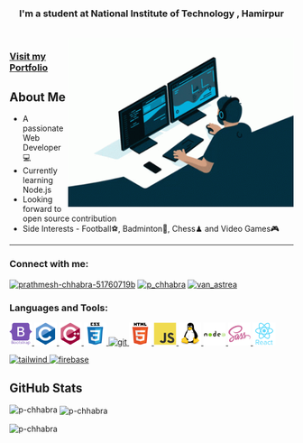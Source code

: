<h3 align="center">I'm a student at National Institute of Technology , Hamirpur</h3>
<br>
<img align="right" src="https://github.com/p-chhabra/p-chhabra/blob/main/software-software-development%20.gif" alt="gif" height="300" width="400"/>
  <h3> <a target="_blank" href="https://prathmesh-chhabra-portfolio.netlify.app/"> Visit my Portfolio </a></h3>
  
<h2>About Me</h2>
<ul>
<li>A passionate Web Developer💻</li>
<li>Currently learning Node.js</li>
<li>Looking forward to open source contribution</li>
<li>Side Interests - Football⚽, Badminton🏸, Chess♟ and Video Games🎮</li>
</ul>
<hr>

<h3 align="left">Connect with me:</h3>
<p align="left">
<a target="_blank" href="https://linkedin.com/in/prathmesh-chhabra-51760719b" target="blank"><img align="center" src="https://raw.githubusercontent.com/rahuldkjain/github-profile-readme-generator/master/src/images/icons/Social/linked-in-alt.svg" alt="prathmesh-chhabra-51760719b" height="30" width="40" /></a>
<a href="https://instagram.com/p_chhabra" target="blank"><img align="center" src="https://raw.githubusercontent.com/rahuldkjain/github-profile-readme-generator/master/src/images/icons/Social/instagram.svg" alt="p_chhabra" height="30" width="40" /></a>
<a href="https://www.leetcode.com/van_astrea" target="blank"><img align="center" src="https://raw.githubusercontent.com/rahuldkjain/github-profile-readme-generator/master/src/images/icons/Social/leet-code.svg" alt="van_astrea" height="30" width="40" /></a>
</p>

<h3 align="left">Languages and Tools:</h3>
<p align="left"> <a href="https://getbootstrap.com" target="_blank" rel="noreferrer"> <img src="https://raw.githubusercontent.com/devicons/devicon/master/icons/bootstrap/bootstrap-plain-wordmark.svg" alt="bootstrap" width="40" height="40"/> </a> <a href="https://www.cprogramming.com/" target="_blank" rel="noreferrer"> <img src="https://raw.githubusercontent.com/devicons/devicon/master/icons/c/c-original.svg" alt="c" width="40" height="40"/> </a> <a href="https://www.w3schools.com/cpp/" target="_blank" rel="noreferrer"> <img src="https://raw.githubusercontent.com/devicons/devicon/master/icons/cplusplus/cplusplus-original.svg" alt="cplusplus" width="40" height="40"/> </a> <a href="https://www.w3schools.com/css/" target="_blank" rel="noreferrer"> <img src="https://raw.githubusercontent.com/devicons/devicon/master/icons/css3/css3-original-wordmark.svg" alt="css3" width="40" height="40"/> </a> <a href="https://git-scm.com/" target="_blank" rel="noreferrer"> <img src="https://www.vectorlogo.zone/logos/git-scm/git-scm-icon.svg" alt="git" width="40" height="40"/> </a> <a href="https://www.w3.org/html/" target="_blank" rel="noreferrer"> <img src="https://raw.githubusercontent.com/devicons/devicon/master/icons/html5/html5-original-wordmark.svg" alt="html5" width="40" height="40"/> </a> <a href="https://developer.mozilla.org/en-US/docs/Web/JavaScript" target="_blank" rel="noreferrer"> <img src="https://raw.githubusercontent.com/devicons/devicon/master/icons/javascript/javascript-original.svg" alt="javascript" width="40" height="40"/> </a> <a href="https://www.linux.org/" target="_blank" rel="noreferrer"> <img src="https://raw.githubusercontent.com/devicons/devicon/master/icons/linux/linux-original.svg" alt="linux" width="40" height="40"/> </a> <a href="https://nodejs.org" target="_blank" rel="noreferrer"> <img src="https://raw.githubusercontent.com/devicons/devicon/master/icons/nodejs/nodejs-original-wordmark.svg" alt="nodejs" width="40" height="40"/> </a> <a href="https://sass-lang.com" target="_blank" rel="noreferrer"> <img src="https://raw.githubusercontent.com/devicons/devicon/master/icons/sass/sass-original.svg" alt="sass" width="40" height="40"/> </a>
<a href="https://reactjs.org/" target="_blank" rel="noreferrer"> <img src="https://raw.githubusercontent.com/devicons/devicon/master/icons/react/react-original-wordmark.svg" alt="react" width="40" height="40"/> </a></p>
<a href="https://tailwindcss.com/" target="_blank" rel="noreferrer"> <img src="https://www.vectorlogo.zone/logos/tailwindcss/tailwindcss-icon.svg" alt="tailwind" width="40" height="40"/> </a>  
<a href="https://firebase.google.com/" target="_blank" rel="noreferrer"> <img src="https://www.vectorlogo.zone/logos/firebase/firebase-icon.svg" alt="firebase" width="40" height="40"/> </a>  

<h2>GitHub Stats</h2>
<p><img align="left" src="https://github-readme-stats.vercel.app/api/top-langs?username=p-chhabra&show_icons=true&locale=en&layout=compact" alt="p-chhabra" /></p>

<p>&nbsp;<img align="center" src="https://github-readme-stats.vercel.app/api?username=p-chhabra&show_icons=true&locale=en" alt="p-chhabra" /></p>
  
<p><img align="center" src="https://github-readme-streak-stats.herokuapp.com/?user=p-chhabra&" alt="p-chhabra" /></p>

